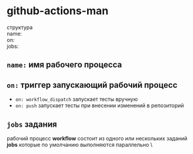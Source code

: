 # github-actions-man  
структура \
name: \
on: \
jobs: <br>

## `name:` имя рабочего процесса ##
## `on:`  триггер запускающий рабочий процесс ##
* `on: workflow_dispatch` запускает тесты вручную
* `on: push` запускает тесты при внесении изменений в репозиторий 
## `jobs` задания ##
рабочий процесс **workflow** состоит из одного или нескольких заданий **jobs** которые по умолчанию выполняются параллельно \
